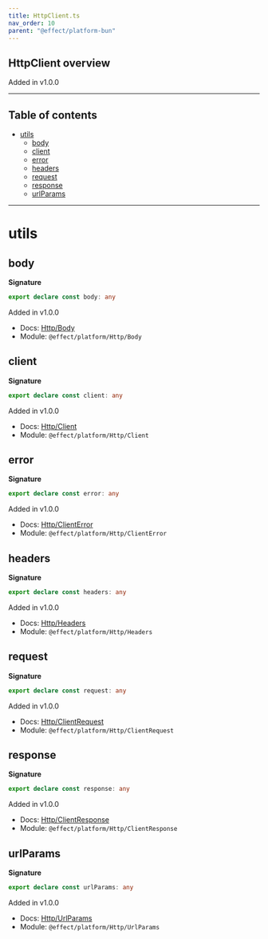 ```yaml
---
title: HttpClient.ts
nav_order: 10
parent: "@effect/platform-bun"
---
```


## HttpClient overview

Added in v1.0.0

---

<h2 class="text-delta">Table of contents</h2>

- [utils](#utils)
  - [body](#body)
  - [client](#client)
  - [error](#error)
  - [headers](#headers)
  - [request](#request)
  - [response](#response)
  - [urlParams](#urlparams)

---

# utils

## body

**Signature**

```ts
export declare const body: any
```

Added in v1.0.0

- Docs: [Http/Body](https://effect-ts.github.io/platform/platform/Http/Body.ts.html)
- Module: `@effect/platform/Http/Body`

## client

**Signature**

```ts
export declare const client: any
```

Added in v1.0.0

- Docs: [Http/Client](https://effect-ts.github.io/platform/platform/Http/Client.ts.html)
- Module: `@effect/platform/Http/Client`

## error

**Signature**

```ts
export declare const error: any
```

Added in v1.0.0

- Docs: [Http/ClientError](https://effect-ts.github.io/platform/platform/Http/ClientError.ts.html)
- Module: `@effect/platform/Http/ClientError`

## headers

**Signature**

```ts
export declare const headers: any
```

Added in v1.0.0

- Docs: [Http/Headers](https://effect-ts.github.io/platform/platform/Http/Headers.ts.html)
- Module: `@effect/platform/Http/Headers`

## request

**Signature**

```ts
export declare const request: any
```

Added in v1.0.0

- Docs: [Http/ClientRequest](https://effect-ts.github.io/platform/platform/Http/ClientRequest.ts.html)
- Module: `@effect/platform/Http/ClientRequest`

## response

**Signature**

```ts
export declare const response: any
```

Added in v1.0.0

- Docs: [Http/ClientResponse](https://effect-ts.github.io/platform/platform/Http/ClientResponse.ts.html)
- Module: `@effect/platform/Http/ClientResponse`

## urlParams

**Signature**

```ts
export declare const urlParams: any
```

Added in v1.0.0

- Docs: [Http/UrlParams](https://effect-ts.github.io/platform/platform/Http/UrlParams.ts.html)
- Module: `@effect/platform/Http/UrlParams`
